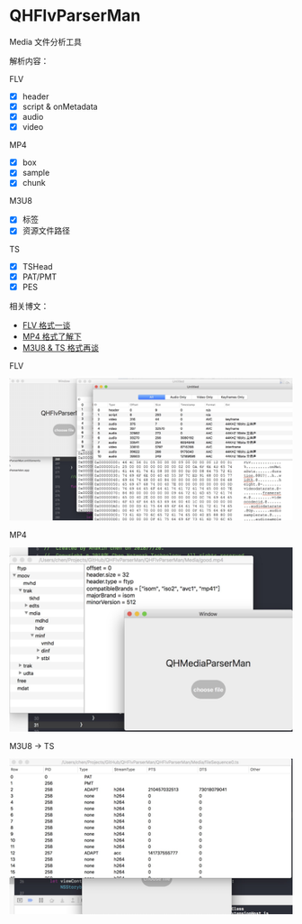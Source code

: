# QHFlvParserMan
Media 文件分析工具

解析内容：

FLV

- [x] header
- [x] script & onMetadata
- [x] audio
- [x] video

MP4

- [x] box
- [x] sample
- [x] chunk

M3U8

- [x] 标签
- [x] 资源文件路径

TS

- [x] TSHead
- [x] PAT/PMT
- [x] PES

相关博文：

* [FLV 格式一谈](http://chenqihui.github.io/2018/06/20/FLV-%E6%A0%BC%E5%BC%8F%E4%B8%80%E8%B0%88/)
* [MP4 格式了解下](http://chenqihui.github.io/2018/08/07/MP4-%E6%A0%BC%E5%BC%8F%E4%BA%86%E8%A7%A3%E4%B8%8B/#more)
* [M3U8 & TS 格式再谈](http://chenqihui.github.io/2018/10/06/M3U8-TS-%E6%A0%BC%E5%BC%8F%E5%86%8D%E8%B0%88/#more)

FLV

![image](https://github.com/chenqihui/QHFlvParserMan/blob/master/screenshots/QHFlvParserMan.png)

MP4

![image](https://github.com/chenqihui/QHFlvParserMan/blob/master/screenshots/QHMP4ParserMan.png)

M3U8 -> TS

![image](https://github.com/chenqihui/QHFlvParserMan/blob/master/screenshots/QHTSParserMan.png)